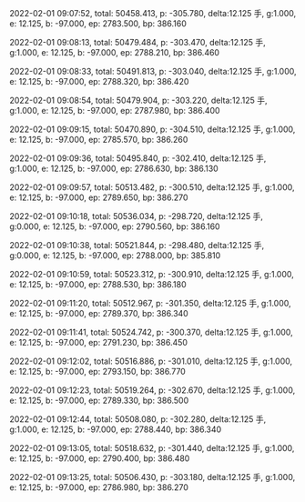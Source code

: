 2022-02-01 09:07:52, total: 50458.413, p: -305.780, delta:12.125 手, g:1.000, e: 12.125, b: -97.000, ep: 2783.500, bp: 386.160

2022-02-01 09:08:13, total: 50479.484, p: -303.470, delta:12.125 手, g:1.000, e: 12.125, b: -97.000, ep: 2788.210, bp: 386.460

2022-02-01 09:08:33, total: 50491.813, p: -303.040, delta:12.125 手, g:1.000, e: 12.125, b: -97.000, ep: 2788.320, bp: 386.420

2022-02-01 09:08:54, total: 50479.904, p: -303.220, delta:12.125 手, g:1.000, e: 12.125, b: -97.000, ep: 2787.980, bp: 386.400

2022-02-01 09:09:15, total: 50470.890, p: -304.510, delta:12.125 手, g:1.000, e: 12.125, b: -97.000, ep: 2785.570, bp: 386.260

2022-02-01 09:09:36, total: 50495.840, p: -302.410, delta:12.125 手, g:1.000, e: 12.125, b: -97.000, ep: 2786.630, bp: 386.130

2022-02-01 09:09:57, total: 50513.482, p: -300.510, delta:12.125 手, g:1.000, e: 12.125, b: -97.000, ep: 2789.650, bp: 386.270

2022-02-01 09:10:18, total: 50536.034, p: -298.720, delta:12.125 手, g:0.000, e: 12.125, b: -97.000, ep: 2790.560, bp: 386.160

2022-02-01 09:10:38, total: 50521.844, p: -298.480, delta:12.125 手, g:0.000, e: 12.125, b: -97.000, ep: 2788.000, bp: 385.810

2022-02-01 09:10:59, total: 50523.312, p: -300.910, delta:12.125 手, g:1.000, e: 12.125, b: -97.000, ep: 2788.530, bp: 386.180

2022-02-01 09:11:20, total: 50512.967, p: -301.350, delta:12.125 手, g:1.000, e: 12.125, b: -97.000, ep: 2789.370, bp: 386.340

2022-02-01 09:11:41, total: 50524.742, p: -300.370, delta:12.125 手, g:1.000, e: 12.125, b: -97.000, ep: 2791.230, bp: 386.450

2022-02-01 09:12:02, total: 50516.886, p: -301.010, delta:12.125 手, g:1.000, e: 12.125, b: -97.000, ep: 2793.150, bp: 386.770

2022-02-01 09:12:23, total: 50519.264, p: -302.670, delta:12.125 手, g:1.000, e: 12.125, b: -97.000, ep: 2789.330, bp: 386.500

2022-02-01 09:12:44, total: 50508.080, p: -302.280, delta:12.125 手, g:1.000, e: 12.125, b: -97.000, ep: 2788.440, bp: 386.340

2022-02-01 09:13:05, total: 50518.632, p: -301.440, delta:12.125 手, g:1.000, e: 12.125, b: -97.000, ep: 2790.400, bp: 386.480

2022-02-01 09:13:25, total: 50506.430, p: -303.180, delta:12.125 手, g:1.000, e: 12.125, b: -97.000, ep: 2786.980, bp: 386.270